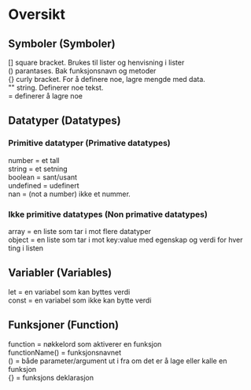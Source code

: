 # Oversikt

## Symboler (Symboler)

[] square bracket. Brukes til lister og henvisning i lister <br>
() parantases. Bak funksjonsnavn og metoder <br>
{} curly bracket. For å definere noe, lagre mengde med data. <br>
"" string. Definerer noe tekst. <br>
= definerer å lagre noe <br>

## Datatyper (Datatypes)

### Primitive datatyper (Primative datatypes) <br>
number = et tall <br>
string = et setning <br>
boolean = sant/usant <br>
undefined = udefinert <br>
nan = (not a number) ikke et nummer. <br>

### Ikke primitive datatypes (Non primative datatypes)

array = en liste som tar i mot flere datatyper <br>
object = en liste som tar i mot key:value med egenskap og verdi for hver ting i listen <br>

## Variabler (Variables)

let = en variabel som kan byttes verdi <br>
const = en variabel som ikke kan bytte verdi <br>

## Funksjoner (Function)

function = nøkkelord som aktiverer en funksjon <br>
functionName() = funksjonsnavnet <br>
() = både parameter/argument ut i fra om det er å lage eller kalle en funksjon <br>
{} = funksjons deklarasjon
